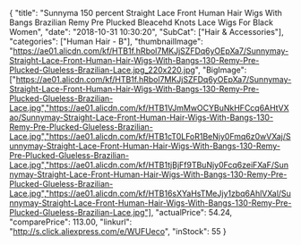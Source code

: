 {
	"title": "Sunnyma 150 percent Straight Lace Front Human Hair Wigs With Bangs Brazilian Remy Pre Plucked Bleacehd Knots Lace Wigs For Black Women",
	"date": "2018-10-31 10:30:20",
	"SubCat": ["Hair & Accessories"],
	"categories": ["Human Hair - B"],
	"thumbnailImage": "https://ae01.alicdn.com/kf/HTB1f.hRbol7MKJjSZFDq6yOEpXa7/Sunnymay-Straight-Lace-Front-Human-Hair-Wigs-With-Bangs-130-Remy-Pre-Plucked-Glueless-Brazilian-Lace.jpg_220x220.jpg",
	"BigImage": ["https://ae01.alicdn.com/kf/HTB1f.hRbol7MKJjSZFDq6yOEpXa7/Sunnymay-Straight-Lace-Front-Human-Hair-Wigs-With-Bangs-130-Remy-Pre-Plucked-Glueless-Brazilian-Lace.jpg","https://ae01.alicdn.com/kf/HTB1VJmMwOCYBuNkHFCcq6AHtVXao/Sunnymay-Straight-Lace-Front-Human-Hair-Wigs-With-Bangs-130-Remy-Pre-Plucked-Glueless-Brazilian-Lace.jpg","https://ae01.alicdn.com/kf/HTB1cT0LFoR1BeNjy0Fmq6z0wVXaj/Sunnymay-Straight-Lace-Front-Human-Hair-Wigs-With-Bangs-130-Remy-Pre-Plucked-Glueless-Brazilian-Lace.jpg","https://ae01.alicdn.com/kf/HTB1tjBjFf9TBuNjy0Fcq6zeiFXaF/Sunnymay-Straight-Lace-Front-Human-Hair-Wigs-With-Bangs-130-Remy-Pre-Plucked-Glueless-Brazilian-Lace.jpg","https://ae01.alicdn.com/kf/HTB16sXYaHsTMeJjy1zbq6AhlVXal/Sunnymay-Straight-Lace-Front-Human-Hair-Wigs-With-Bangs-130-Remy-Pre-Plucked-Glueless-Brazilian-Lace.jpg"],
	"actualPrice": 54.24,
	"comparePrice": 113.00,
	"linkurl": "http://s.click.aliexpress.com/e/WUFUeco",
	"inStock": 55
}
